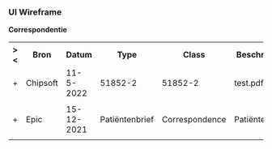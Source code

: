 ### UI Wireframe
<b>Correspondentie</b>
<table class="grid">
<tbody>
<tr><th>&gt;&lt;</th>
<th>
Bron
</th>
<th>
Datum
</th>
<th>
Type
</th>
<th>
Class
</th>
<th>
Beschrijving
</th>
<th>
Auteur
</th>
<th>
Specialisme
</th>
<th>
(MimeType)
</th>
</tr>
<tr><td>+</td>
<td>
Chipsoft
</td>
<td>
11-5-2022
</td>
<td>
51852-2
</td>
<td>
51852-2
</td>
<td>
test.pdf
</td>
<td>

</td>
<td>
394802001
</td>
<td>
application/pdf
</td>
</tr><tr><td></td><td colspan=8>
</td></tr>
<tr><td>+</td>
<td>
Epic
</td>
<td>
15-12-2021
</td>
<td>
Patiëntenbrief
</td>
<td>
Correspondence
</td>
<td>
Patiëntenbrief
</td>
<td>
G Boer
</td>
<td>
KGA - Genetica
</td>
<td>
application/pdf
</td>
</tr><tr><td></td><td colspan=8>
</td></tr>
</tbody>
</table>